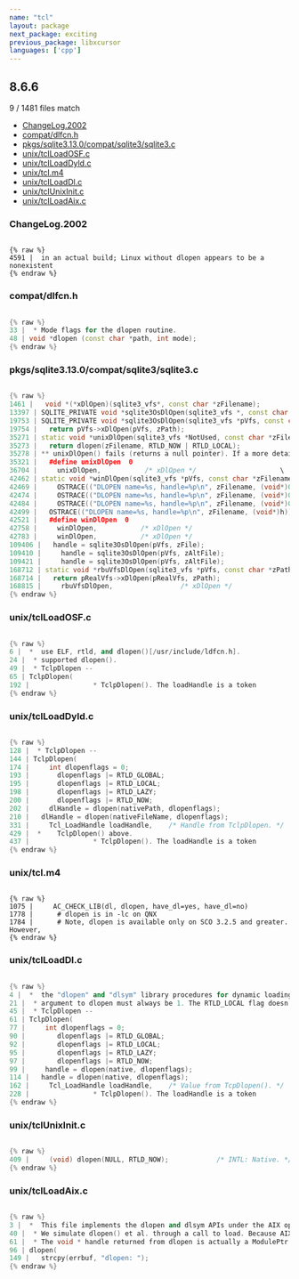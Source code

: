 ```yaml
---
name: "tcl"
layout: package
next_package: exciting
previous_package: libxcursor
languages: ['cpp']
---
```

## 8.6.6
9 / 1481 files match

 - [ChangeLog.2002](#changelog2002)
 - [compat/dlfcn.h](#compatdlfcnh)
 - [pkgs/sqlite3.13.0/compat/sqlite3/sqlite3.c](#pkgssqlite3130compatsqlite3sqlite3c)
 - [unix/tclLoadOSF.c](#unixtclloadosfc)
 - [unix/tclLoadDyld.c](#unixtclloaddyldc)
 - [unix/tcl.m4](#unixtclm4)
 - [unix/tclLoadDl.c](#unixtclloaddlc)
 - [unix/tclUnixInit.c](#unixtclunixinitc)
 - [unix/tclLoadAix.c](#unixtclloadaixc)

### ChangeLog.2002

```

{% raw %}
4591 | 	in an actual build; Linux without dlopen appears to be a nonexistent
{% endraw %}

```
### compat/dlfcn.h

```cpp

{% raw %}
33 |  * Mode flags for the dlopen routine.
48 | void *dlopen (const char *path, int mode);
{% endraw %}

```
### pkgs/sqlite3.13.0/compat/sqlite3/sqlite3.c

```cpp

{% raw %}
1461 |   void *(*xDlOpen)(sqlite3_vfs*, const char *zFilename);
13397 | SQLITE_PRIVATE void *sqlite3OsDlOpen(sqlite3_vfs *, const char *);
19753 | SQLITE_PRIVATE void *sqlite3OsDlOpen(sqlite3_vfs *pVfs, const char *zPath){
19754 |   return pVfs->xDlOpen(pVfs, zPath);
35271 | static void *unixDlOpen(sqlite3_vfs *NotUsed, const char *zFilename){
35273 |   return dlopen(zFilename, RTLD_NOW | RTLD_LOCAL);
35278 | ** unixDlOpen() fails (returns a null pointer). If a more detailed error
35321 |   #define unixDlOpen  0
36704 |     unixDlOpen,           /* xDlOpen */                     \
42462 | static void *winDlOpen(sqlite3_vfs *pVfs, const char *zFilename){
42469 |     OSTRACE(("DLOPEN name=%s, handle=%p\n", zFilename, (void*)0));
42474 |     OSTRACE(("DLOPEN name=%s, handle=%p\n", zFilename, (void*)0));
42484 |     OSTRACE(("DLOPEN name=%s, handle=%p\n", zFilename, (void*)0));
42499 |   OSTRACE(("DLOPEN name=%s, handle=%p\n", zFilename, (void*)h));
42521 |   #define winDlOpen  0
42758 |     winDlOpen,           /* xDlOpen */
42783 |     winDlOpen,           /* xDlOpen */
109406 |   handle = sqlite3OsDlOpen(pVfs, zFile);
109410 |     handle = sqlite3OsDlOpen(pVfs, zAltFile);
109421 |     handle = sqlite3OsDlOpen(pVfs, zAltFile);
168712 | static void *rbuVfsDlOpen(sqlite3_vfs *pVfs, const char *zPath){
168714 |   return pRealVfs->xDlOpen(pRealVfs, zPath);
168815 |     rbuVfsDlOpen,                 /* xDlOpen */
{% endraw %}

```
### unix/tclLoadOSF.c

```cpp

{% raw %}
6 |  *	use ELF, rtld, and dlopen()[/usr/include/ldfcn.h].
24 |  *	supported dlopen().
49 |  * TclpDlopen --
65 | TclpDlopen(
192 | 				 * TclpDlopen(). The loadHandle is a token
{% endraw %}

```
### unix/tclLoadDyld.c

```cpp

{% raw %}
128 |  * TclpDlopen --
144 | TclpDlopen(
174 |     int dlopenflags = 0;
193 |     	dlopenflags |= RTLD_GLOBAL;
195 |     	dlopenflags |= RTLD_LOCAL;
198 |     	dlopenflags |= RTLD_LAZY;
200 |     	dlopenflags |= RTLD_NOW;
202 |     dlHandle = dlopen(nativePath, dlopenflags);
210 | 	dlHandle = dlopen(nativeFileName, dlopenflags);
331 |     Tcl_LoadHandle loadHandle,	/* Handle from TclpDlopen. */
429 |  *	TclpDlopen() above.
437 | 				 * TclpDlopen(). The loadHandle is a token
{% endraw %}

```
### unix/tcl.m4

```

{% raw %}
1075 |     AC_CHECK_LIB(dl, dlopen, have_dl=yes, have_dl=no)
1778 | 	    # dlopen is in -lc on QNX
1784 | 	    # Note, dlopen is available only on SCO 3.2.5 and greater. However,
{% endraw %}

```
### unix/tclLoadDl.c

```cpp

{% raw %}
4 |  *	the "dlopen" and "dlsym" library procedures for dynamic loading.
21 |  * argument to dlopen must always be 1. The RTLD_LOCAL flag doesn't exist on
45 |  * TclpDlopen --
61 | TclpDlopen(
77 |     int dlopenflags = 0;
90 |     	dlopenflags |= RTLD_GLOBAL;
92 |     	dlopenflags |= RTLD_LOCAL;
95 |     	dlopenflags |= RTLD_LAZY;
97 |     	dlopenflags |= RTLD_NOW;
99 |     handle = dlopen(native, dlopenflags);
114 | 	handle = dlopen(native, dlopenflags);
162 |     Tcl_LoadHandle loadHandle,	/* Value from TcpDlopen(). */
228 | 				 * TclpDlopen(). The loadHandle is a token
{% endraw %}

```
### unix/tclUnixInit.c

```cpp

{% raw %}
409 |     (void) dlopen(NULL, RTLD_NOW);			/* INTL: Native. */
{% endraw %}

```
### unix/tclLoadAix.c

```cpp

{% raw %}
3 |  *	This file implements the dlopen and dlsym APIs under the AIX operating
40 |  * We simulate dlopen() et al. through a call to load. Because AIX has no call
61 |  * The void * handle returned from dlopen is actually a ModulePtr.
96 | dlopen(
149 | 	strcpy(errbuf, "dlopen: ");
{% endraw %}

```